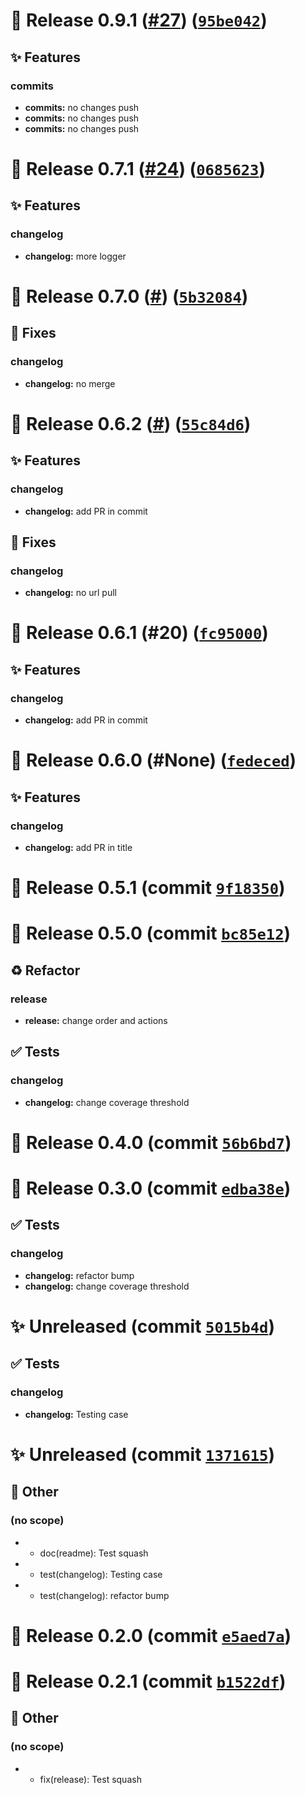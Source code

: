 # 🚀 Release 0.9.1 ([#27](https://github.com/the-reacher-data/dummy-massive-kit/pull/27)) ([`95be042`](https://github.com/the-reacher-data/dummy-massive-kit/commit/95be0421d48c64f25c62dea14b665a2e0bcb1987))


## ✨ Features
### commits
- **commits:** no changes push
- **commits:** no changes push
- **commits:** no changes push











# 🚀 Release 0.7.1 ([#24](https://github.com/the-reacher-data/dummy-massive-kit/pull/24)) ([`0685623`](https://github.com/the-reacher-data/dummy-massive-kit/commit/0685623d5dac8103b5ce72768d0e836dbc200040))


## ✨ Features
### changelog
- **changelog:** more logger











# 🚀 Release 0.7.0 ([#](https://github.com/the-reacher-data/dummy-massive-kit/pull/)) ([`5b32084`](https://github.com/the-reacher-data/dummy-massive-kit/commit/5b32084d5ac11c398221f5377fef15fca40c48da))



## 🐛 Fixes
### changelog
- **changelog:** no merge










# 🚀 Release 0.6.2 ([#](https://github.com/the-reacher-data/dummy-massive-kit/pull/)) ([`55c84d6`](https://github.com/the-reacher-data/dummy-massive-kit/commit/55c84d63fe6a44aa57932d7a9ebb36ae42cf32f2))


## ✨ Features
### changelog
- **changelog:** add PR in commit


## 🐛 Fixes
### changelog
- **changelog:** no url pull










# 🚀 Release 0.6.1 (#20) ([`fc95000`](https://github.com/the-reacher-data/dummy-massive-kit/commit/fc950001036431177b4f9c072a0d0331e994648b))


## ✨ Features
### changelog
- **changelog:** add PR in commit











# 🚀 Release 0.6.0 (#None) ([`fedeced`](https://github.com/the-reacher-data/dummy-massive-kit/commit/fedecedcc49549787b17dcba691b86c12baf14ee))


## ✨ Features
### changelog
- **changelog:** add PR in title











# 🚀 Release 0.5.1 (commit [`9f18350`](https://github.com/the-reacher-data/dummy-massive-kit/commit/9f1835020c24768a548caa03d14f99a5fca38a0b))












# 🚀 Release 0.5.0 (commit [`bc85e12`](https://github.com/the-reacher-data/dummy-massive-kit/commit/bc85e12025c2e26daeb583a7061dd364a74ad59b))






## ♻️ Refactor
### release
- **release:** change order and actions



## ✅ Tests
### changelog
- **changelog:** change coverage threshold





# 🚀 Release 0.4.0 (commit [`56b6bd7`](https://github.com/the-reacher-data/dummy-massive-kit/commit/56b6bd7b88dedc58062bdf5fc17b0f09b99cf181))












# 🚀 Release 0.3.0 (commit [`edba38e`](https://github.com/the-reacher-data/dummy-massive-kit/commit/edba38ea8bdc71ba384900214efa77d97f77fc55))








## ✅ Tests
### changelog
- **changelog:** refactor bump
- **changelog:** change coverage threshold





# ✨ Unreleased (commit [`5015b4d`](https://github.com/the-reacher-data/dummy-massive-kit/commit/5015b4d5a7af1529d57d5c7cecc3e435565e3a99))








## ✅ Tests
### changelog
- **changelog:** Testing case





# ✨ Unreleased (commit [`1371615`](https://github.com/the-reacher-data/dummy-massive-kit/commit/13716157f41d6550010ca31f898aa56ba889dfee))










## 🔖 Other
### (no scope)
- * doc(readme): Test squash
- * test(changelog): Testing case
- * test(changelog): refactor bump



# 🚀 Release 0.2.0 (commit [`e5aed7a`](https://github.com/the-reacher-data/dummy-massive-kit/commit/e5aed7ac14e0809048f09c365859a5f98e38c3bc))












# 🚀 Release 0.2.1 (commit [`b1522df`](https://github.com/the-reacher-data/dummy-massive-kit/commit/b1522df6568426f46d39f882cbee9c138f809d64))










## 🔖 Other
### (no scope)
- * fix(release): Test squash
